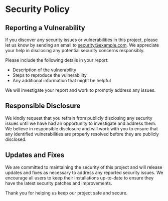 # Security Policy

## Reporting a Vulnerability

If you discover any security issues or vulnerabilities in this project, please let us know by sending an email to [security@example.com](mailto:security@example.com). We appreciate your help in disclosing any potential security concerns responsibly.

Please include the following details in your report:
- Description of the vulnerability
- Steps to reproduce the vulnerability
- Any additional information that might be helpful

We will investigate your report and work to promptly address any issues.

## Responsible Disclosure

We kindly request that you refrain from publicly disclosing any security issues until we have had an opportunity to investigate and address them. We believe in responsible disclosure and will work with you to ensure that any identified vulnerabilities are properly resolved before they are publicly disclosed.

## Updates and Fixes

We are committed to maintaining the security of this project and will release updates and fixes as necessary to address any reported security issues. We encourage all users to keep their installations up-to-date to ensure they have the latest security patches and improvements.

Thank you for helping us keep our project safe and secure.
